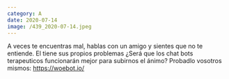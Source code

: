 ```yaml
--- 
category: A 
date: 2020-07-14 
image: /439_2020-07-14.jpeg 
--- 
```


A veces te encuentras mal, hablas con un amigo y sientes que no te entiende. El tiene sus propios problemas ¿Será que los chat bots terapeuticos funcionarán mejor para subirnos el ánimo? Probadlo vosotros mismos: https://woebot.io/